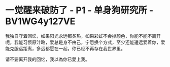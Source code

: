 # 一觉醒来破防了 - P1 - 单身狗研究所 - BV1WG4y127VE

我独自守着回忆，如果阳光永远都炙热，如果彩虹不会掉颜色，你能不能不离开呢，我能习惯原汁略，爱总是身不由己，宁愿换个方式，至少还能遥远爱着你，爱能克服远距离，多远都愿在一起，你已经不再存在我世界里。

请不要离开我的回忆，我以為你已愛上我。